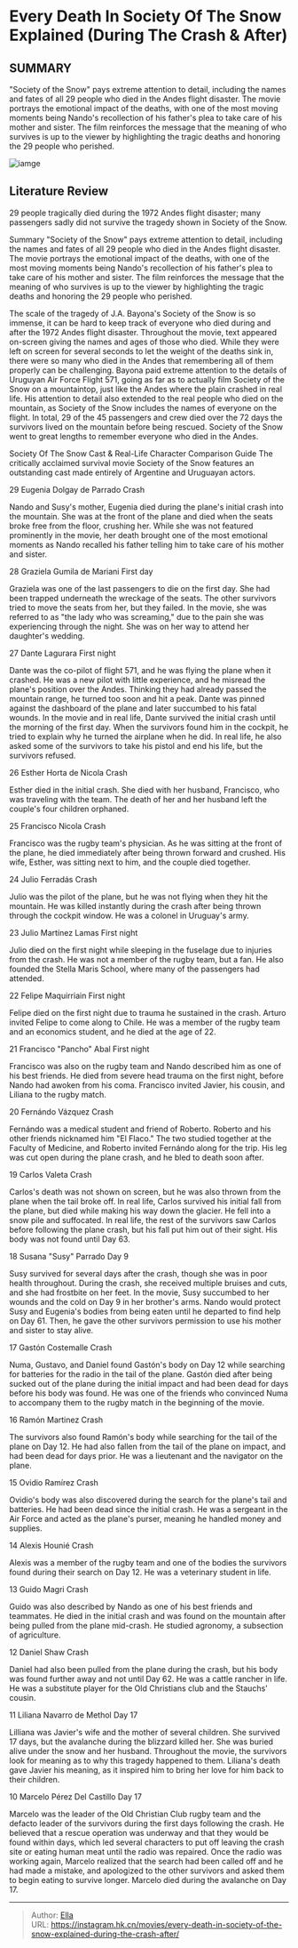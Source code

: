 # Every Death In Society Of The Snow Explained (During The Crash &amp; After)


## SUMMARY 


 &#34;Society of the Snow&#34; pays extreme attention to detail, including the names and fates of all 29 people who died in the Andes flight disaster. 
 The movie portrays the emotional impact of the deaths, with one of the most moving moments being Nando&#39;s recollection of his father&#39;s plea to take care of his mother and sister. 
 The film reinforces the message that the meaning of who survives is up to the viewer by highlighting the tragic deaths and honoring the 29 people who perished. 

![iamge](https://static1.srcdn.com/wordpress/wp-content/uploads/2024/01/society-of-the-snow-deaths-plane-crash-wilderness-explained.jpg)

## Literature Review

29 people tragically died during the 1972 Andes flight disaster; many passengers sadly did not survive the tragedy shown in Society of the Snow.




Summary
 &#34;Society of the Snow&#34; pays extreme attention to detail, including the names and fates of all 29 people who died in the Andes flight disaster. 
 The movie portrays the emotional impact of the deaths, with one of the most moving moments being Nando&#39;s recollection of his father&#39;s plea to take care of his mother and sister. 
 The film reinforces the message that the meaning of who survives is up to the viewer by highlighting the tragic deaths and honoring the 29 people who perished. 


The scale of the tragedy of J.A. Bayona&#39;s Society of the Snow is so immense, it can be hard to keep track of everyone who died during and after the 1972 Andes flight disaster. Throughout the movie, text appeared on-screen giving the names and ages of those who died. While they were left on screen for several seconds to let the weight of the deaths sink in, there were so many who died in the Andes that remembering all of them properly can be challenging.
Bayona paid extreme attention to the details of Uruguyan Air Force Flight 571, going as far as to actually film Society of the Snow on a mountaintop, just like the Andes where the plain crashed in real life. His attention to detail also extended to the real people who died on the mountain, as Society of the Snow includes the names of everyone on the flight. In total, 29 of the 45 passengers and crew died over the 72 days the survivors lived on the mountain before being rescued. Society of the Snow went to great lengths to remember everyone who died in the Andes.
            
 
 Society Of The Snow Cast &amp; Real-Life Character Comparison Guide 
The critically acclaimed survival movie Society of the Snow features an outstanding cast made entirely of Argentine and Uruguayan actors.












 








 29  Eugenia Dolgay de Parrado 
Crash
        

Nando and Susy&#39;s mother, Eugenia died during the plane&#39;s initial crash into the mountain. She was at the front of the plane and died when the seats broke free from the floor, crushing her. While she was not featured prominently in the movie, her death brought one of the most emotional moments as Nando recalled his father telling him to take care of his mother and sister.





 28  Graziela Gumila de Mariani 
First day
        

Graziela was one of the last passengers to die on the first day. She had been trapped underneath the wreckage of the seats. The other survivors tried to move the seats from her, but they failed. In the movie, she was referred to as &#34;the lady who was screaming,&#34; due to the pain she was experiencing through the night. She was on her way to attend her daughter&#39;s wedding.





 27  Dante Lagurara 
First night
        

Dante was the co-pilot of flight 571, and he was flying the plane when it crashed. He was a new pilot with little experience, and he misread the plane&#39;s position over the Andes. Thinking they had already passed the mountain range, he turned too soon and hit a peak. Dante was pinned against the dashboard of the plane and later succumbed to his fatal wounds.
In the movie and in real life, Dante survived the initial crash until the morning of the first day. When the survivors found him in the cockpit, he tried to explain why he turned the airplane when he did. In real life, he also asked some of the survivors to take his pistol and end his life, but the survivors refused.





 26  Esther Horta de Nicola 
Crash
        

Esther died in the initial crash. She died with her husband, Francisco, who was traveling with the team. The death of her and her husband left the couple&#39;s four children orphaned.





 25  Francisco Nicola 
Crash
        

Francisco was the rugby team&#39;s physician. As he was sitting at the front of the plane, he died immediately after being thrown forward and crushed. His wife, Esther, was sitting next to him, and the couple died together.





 24  Julio Ferradás 
Crash
        

Julio was the pilot of the plane, but he was not flying when they hit the mountain. He was killed instantly during the crash after being thrown through the cockpit window. He was a colonel in Uruguay&#39;s army.





 23  Julio Martínez Lamas 
First night
        

Julio died on the first night while sleeping in the fuselage due to injuries from the crash. He was not a member of the rugby team, but a fan. He also founded the Stella Maris School, where many of the passengers had attended.





 22  Felipe Maquirriain 
First night
        

Felipe died on the first night due to trauma he sustained in the crash. Arturo invited Felipe to come along to Chile. He was a member of the rugby team and an economics student, and he died at the age of 22.





 21  Francisco &#34;Pancho&#34; Abal 
First night
        

Francisco was also on the rugby team and Nando described him as one of his best friends. He died from severe head trauma on the first night, before Nando had awoken from his coma. Francisco invited Javier, his cousin, and Liliana to the rugby match.





 20  Fernándo Vázquez 
Crash
        

Fernándo was a medical student and friend of Roberto. Roberto and his other friends nicknamed him &#34;El Flaco.&#34; The two studied together at the Faculty of Medicine, and Roberto invited Fernándo along for the trip. His leg was cut open during the plane crash, and he bled to death soon after.





 19  Carlos Valeta 
Crash
        

Carlos&#39;s death was not shown on screen, but he was also thrown from the plane when the tail broke off. In real life, Carlos survived his initial fall from the plane, but died while making his way down the glacier. He fell into a snow pile and suffocated. In real life, the rest of the survivors saw Carlos before following the plane crash, but his fall put him out of their sight. His body was not found until Day 63.





 18  Susana &#34;Susy&#34; Parrado 
Day 9
        

Susy survived for several days after the crash, though she was in poor health throughout. During the crash, she received multiple bruises and cuts, and she had frostbite on her feet. In the movie, Susy succumbed to her wounds and the cold on Day 9 in her brother&#39;s arms. Nando would protect Susy and Eugenia&#39;s bodies from being eaten until he departed to find help on Day 61. Then, he gave the other survivors permission to use his mother and sister to stay alive.





 17  Gastón Costemalle 
Crash
        

Numa, Gustavo, and Daniel found Gastón&#39;s body on Day 12 while searching for batteries for the radio in the tail of the plane. Gastón died after being sucked out of the plane during the initial impact and had been dead for days before his body was found. He was one of the friends who convinced Numa to accompany them to the rugby match in the beginning of the movie.





 16  Ramón Martinez 
Crash
        

The survivors also found Ramón&#39;s body while searching for the tail of the plane on Day 12. He had also fallen from the tail of the plane on impact, and had been dead for days prior. He was a lieutenant and the navigator on the plane.





 15  Ovidio Ramírez 
Crash
        

Ovidio&#39;s body was also discovered during the search for the plane&#39;s tail and batteries. He had been dead since the initial crash. He was a sergeant in the Air Force and acted as the plane&#39;s purser, meaning he handled money and supplies.





 14  Alexis Hounié 
Crash
        

Alexis was a member of the rugby team and one of the bodies the survivors found during their search on Day 12. He was a veterinary student in life.





 13  Guido Magri 
Crash
        

Guido was also described by Nando as one of his best friends and teammates. He died in the initial crash and was found on the mountain after being pulled from the plane mid-crash. He studied agronomy, a subsection of agriculture.





 12  Daniel Shaw 
Crash
        

Daniel had also been pulled from the plane during the crash, but his body was found further away and not until Day 62. He was a cattle rancher in life. He was a substitute player for the Old Christians club and the Stauchs&#39; cousin.





 11  Liliana Navarro de Methol 
Day 17
        

Lilliana was Javier&#39;s wife and the mother of several children. She survived 17 days, but the avalanche during the blizzard killed her. She was buried alive under the snow and her husband. Throughout the movie, the survivors look for meaning as to why this tragedy happened to them. Liliana&#39;s death gave Javier his meaning, as it inspired him to bring her love for him back to their children.





 10  Marcelo Pérez Del Castillo 
Day 17
        

Marcelo was the leader of the Old Christian Club rugby team and the defacto leader of the survivors during the first days following the crash. He believed that a rescue operation was underway and that they would be found within days, which led several characters to put off leaving the crash site or eating human meat until the radio was repaired. Once the radio was working again, Marcelo realized that the search had been called off and he had made a mistake, and apologized to the other survivors and asked them to begin eating to survive longer. Marcelo died during the avalanche on Day 17. 

---

> Author: [Ella](https://instagram.hk.cn/)  
> URL: https://instagram.hk.cn/movies/every-death-in-society-of-the-snow-explained-during-the-crash-after/  

